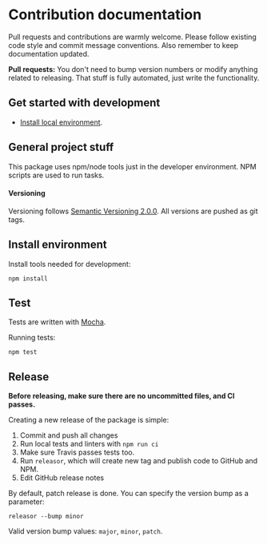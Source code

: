 # Contribution documentation

Pull requests and contributions are warmly welcome.
Please follow existing code style and commit message conventions. Also remember to keep documentation
updated.

**Pull requests:** You don't need to bump version numbers or modify anything related to releasing. That stuff is fully automated, just write the functionality.

## Get started with development

- [Install local environment](#install-environment).

## General project stuff

This package uses npm/node tools just in the developer environment. NPM scripts
are used to run tasks.

#### Versioning

Versioning follows [Semantic Versioning 2.0.0](http://semver.org/).
All versions are pushed as git tags.

## Install environment

Install tools needed for development:

    npm install

## Test

Tests are written with [Mocha](http://mochajs.org/).

Running tests:

    npm test

## Release

**Before releasing, make sure there are no uncommitted files,
and CI passes.**

Creating a new release of the package is simple:

1. Commit and push all changes
2. Run local tests and linters with `npm run ci`
3. Make sure Travis passes tests too.
4. Run `releasor`, which will create new tag and publish code to GitHub and NPM.
5. Edit GitHub release notes

By default, patch release is done. You can specify the version bump as a parameter:

    releasor --bump minor

Valid version bump values: `major`, `minor`, `patch`.
